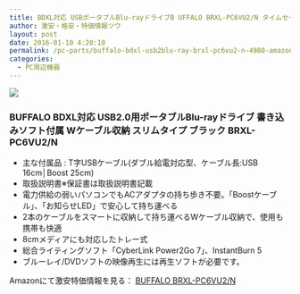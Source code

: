 ```yaml
---
title: BDXL対応 USBポータブルBlu-rayドライブB UFFALO BRXL-PC6VU2/N タイムセール56%OFF特価4,980円！送料無料！
author: 激安・格安・特価情報ツウ
layout: post
date: 2016-01-10 4:20:10
permalink: /pc-parts/buffalo-bdxl-usb2blu-ray-brxl-pc6vu2-n-4980-amazon.html
categories:
  - PC周辺機器
---
```

<div class="img-bg2 img_L">
  <a rel="nofollow" href="//www.amazon.co.jp/gp/product/B00HI6PZ36/ref=as_li_qf_sp_asin_il?ie=UTF8&camp=247&creative=1211&creativeASIN=B00HI6PZ36&linkCode=as2&tag=tokkajohotsu-22"><img border="0" src="//ws-fe.amazon-adsystem.com/widgets/q?_encoding=UTF8&ASIN=B00HI6PZ36&Format=_SL250_&ID=AsinImage&MarketPlace=JP&ServiceVersion=20070822&WS=1&tag=tokkajohotsu-22" ></a><img src="//ir-jp.amazon-adsystem.com/e/ir?t=tokkajohotsu-22&l=as2&o=9&a=B00HI6PZ36" width="1" height="1" border="0" alt="" style="border:none !important; margin:0px !important;" />
</div>

### BUFFALO BDXL対応 USB2.0用ポータブルBlu-rayドライブ 書き込みソフト付属 Wケーブル収納 スリムタイプ ブラック BRXL-PC6VU2/N
<!--more-->

* 主な付属品 : T字USBケーブル(ダブル給電対応型、ケーブル長:USB 16cm│Boost 25cm)
* 取扱説明書※保証書は取扱説明書記載
* 電力供給の弱いパソコンでもACアダプタの持ち歩き不要。「Boostケーブル」、「お知らせLED」で安心して持ち運べる
* 2本のケーブルをスマートに収納して持ち運べるWケーブル収納で、使用も携帯も快適
* 8cmメディアにも対応したトレー式
* 総合ライティングソフト「CyberLink Power2Go 7」、InstantBurn 5
* ブルーレイ/DVDソフトの映像再生には再生ソフトが必要です。

Amazonにて激安特価情報を見る： <a href="//www.amazon.co.jp/gp/product/B00HI6PZ36/ref=as_li_qf_sp_asin_il?ie=UTF8&camp=247&creative=1211&creativeASIN=B00HI6PZ36&linkCode=as2&tag=tokkajohotsu-22" target="_blank"><span class="fs150p">BUFFALO BRXL-PC6VU2/N</span></a>